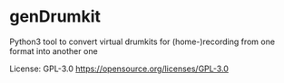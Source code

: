 # genDrumkit
Python3 tool to convert virtual drumkits for (home-)recording from one format into another one

License: GPL-3.0 https://opensource.org/licenses/GPL-3.0

